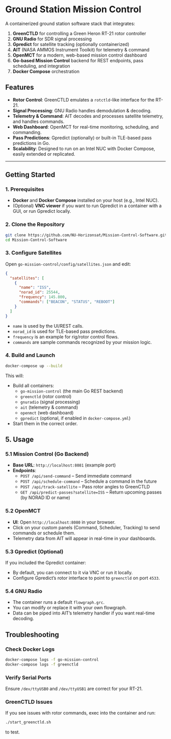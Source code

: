 # Ground Station Mission Control

A containerized ground station software stack that integrates:

1. **GreenCTLD** for controlling a Green Heron RT-21 rotor controller  
2. **GNU Radio** for SDR signal processing  
3. **Gpredict** for satellite tracking (optionally containerized)  
4. **AIT** (NASA AMMOS Instrument Toolkit) for telemetry & command  
5. **OpenMCT** for a modern, web-based mission control dashboard  
6. **Go-based Mission Control** backend for REST endpoints, pass scheduling, and integration  
7. **Docker Compose** orchestration

## Features

- **Rotor Control**: GreenCTLD emulates a `rotctld`-like interface for the RT-21.  
- **Signal Processing**: GNU Radio handles demodulation & decoding.  
- **Telemetry & Command**: AIT decodes and processes satellite telemetry, and handles commands.  
- **Web Dashboard**: OpenMCT for real-time monitoring, scheduling, and commanding.  
- **Pass Predictions**: Gpredict (optionally) or built-in TLE-based pass predictions in Go.  
- **Scalability**: Designed to run on an Intel NUC with Docker Compose, easily extended or replicated.

---

## Getting Started

### 1. Prerequisites

- **Docker** and **Docker Compose** installed on your host (e.g., Intel NUC).  
- (Optional) **VNC viewer** if you want to run Gpredict in a container with a GUI, or run Gpredict locally.

### 2. Clone the Repository

```bash
git clone https://github.com/NU-Horizonsat/Mission-Control-Software.git
cd Mission-Control-Software
```

### 3. Configure Satellites

Open `go-mission-control/config/satellites.json` and edit:

```json
{
  "satellites": [
    {
      "name": "ISS",
      "norad_id": 25544,
      "frequency": 145.800,
      "commands": ["BEACON", "STATUS", "REBOOT"]
    }
  ]
}
```

- `name` is used by the UI/REST calls.  
- `norad_id` is used for TLE-based pass predictions.  
- `frequency` is an example for rig/rotor control flows.  
- `commands` are sample commands recognized by your mission logic.  

### 4. Build and Launch

```bash
docker-compose up --build
```

This will:

- Build all containers:  
  - `go-mission-control` (the main Go REST backend)  
  - `greenctld` (rotor control)  
  - `gnuradio` (signal processing)  
  - `ait` (telemetry & command)  
  - `openmct` (web dashboard)  
  - `gpredict` (optional, if enabled in `docker-compose.yml`)  
- Start them in the correct order.  

## 5. Usage

### 5.1 Mission Control (Go Backend)

- **Base URL**: `http://localhost:8081` (example port)  
- **Endpoints**:  
  - `POST /api/send-command` – Send immediate command  
  - `POST /api/schedule-command` – Schedule a command in the future  
  - `POST /api/track-satellite` – Pass rotor angles to GreenCTLD  
  - `GET /api/predict-passes?satellite=ISS` – Return upcoming passes (by NORAD ID or name)  

### 5.2 OpenMCT

- **UI**: Open `http://localhost:8080` in your browser.  
- Click on your custom panels (Command, Scheduler, Tracking) to send commands or schedule them.  
- Telemetry data from AIT will appear in real-time in your dashboards.  

### 5.3 Gpredict (Optional)

If you included the Gpredict container:

- By default, you can connect to it via VNC or run it locally.  
- Configure Gpredict’s rotor interface to point to `greenctld` on port `4533`.  

### 5.4 GNU Radio

- The container runs a default `flowgraph.grc`.  
- You can modify or replace it with your own flowgraph.  
- Data can be piped into AIT’s telemetry handler if you want real-time decoding.  

## Troubleshooting

### Check Docker Logs

```bash
docker-compose logs -f go-mission-control
docker-compose logs -f greenctld
```

### Verify Serial Ports

Ensure `/dev/ttyUSB0` and `/dev/ttyUSB1` are correct for your RT-21.  

### GreenCTLD Issues

If you see issues with rotor commands, exec into the container and run:

```bash
./start_greenctld.sh
```

to test.
